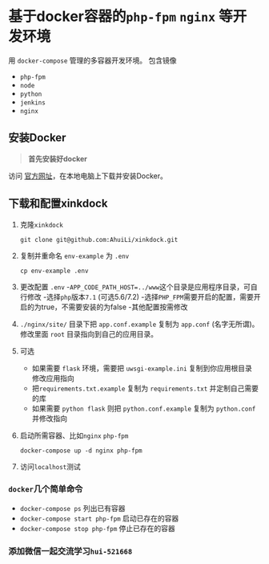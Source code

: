 # 基于docker容器的`php-fpm` `nginx` 等开发环境

用 `docker-compose` 管理的多容器开发环境。
包含镜像

- `php-fpm`
- `node`
- `python`
- `jenkins`
- `nginx`

## 安装Docker

>**首先安装好docker**

访问 [官方网址](https://www.docker.com/)，在本地电脑上下载并安装Docker。

## 下载和配置xinkdock

1. 克隆`xinkdock`

   `git clone git@github.com:AhuiLi/xinkdock.git`

2. 复制并重命名 `env-example` 为 `.env`

   `cp env-example .env`

3. 更改配置 `.env`
   -`APP_CODE_PATH_HOST=../www`这个目录是应用程序目录，可自行修改
   -选择`php`版本`7.1` (可选5.6/7.2)
   -选择`PHP_FPM`需要开启的配置，需要开启的为true，不需要安装的为false
   -其他配置按需修改

4. `./nginx/site/` 目录下把 `app.conf.example` 复制为 `app.conf` (名字无所谓)。修改里面 `root` 目录指向到自己的应用目录。

5. 可选
   - 如果需要 `flask` 环境，需要把 `uwsgi-example.ini` 复制到你应用根目录 修改应用指向
   - 把`requirements.txt.example` 复制为 `requirements.txt` 并定制自己需要的库
   - 如果需要 `python flask` 则把 `python.conf.example` 复制为 `python.conf` 并修改指向

6. 启动所需容器、比如`nginx` `php-fpm`

   `docker-compose up -d nginx php-fpm`

7. 访问`localhost`测试

### `docker`几个简单命令

- `docker-compose ps` 列出已有容器
- `docker-compose start php-fpm` 启动已存在的容器
- `docker-compose stop php-fpm` 停止已存在的容器

### 添加微信一起交流学习`hui-521668`